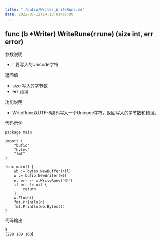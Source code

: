 ```yaml
---
title: "./bufio/Writer_WriteRune.md"
date: 2022-05-12T14:13:01+08:00
---
```

## func (b *Writer) WriteRune(r rune) (size int, err error)

参数说明

- r 要写入的Unicode字符

返回值

- size 写入的字节数
- err 错误

功能说明

- WriteRune以UTF-8编码写入一个Unicode字符，返回写入的字节数和错误。

代码示例

	package main

	import (
		"bufio"
		"bytes"
		"fmt"
	)
	
	func main() {
		wb := bytes.NewBuffer(nil)
		w := bufio.NewWriter(wb)
		n, err := w.WriteRune('你')
		if err != nil {
			return
		}
		w.Flush()
		fmt.Println(n)
		fmt.Println(wb.Bytes())
	}

代码输出

	3
	[228 189 160]
